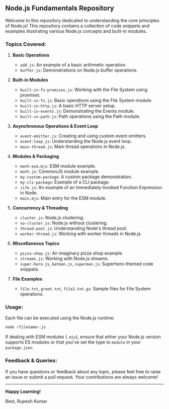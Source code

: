 ## Node.js Fundamentals Repository

Welcome to this repository dedicated to understanding the core principles of Node.js! This repository contains a collection of code snippets and examples illustrating various Node.js concepts and built-in modules.

### Topics Covered:

1. **Basic Operations**

   - `add.js`: An example of a basic arithmetic operation.
   - `buffer.js`: Demonstrations on Node.js buffer operations.

2. **Built-in Modules**

   - `built-in-fs-promises.js`: Working with the File System using promises.
   - `built-in-fs.js`: Basic operations using the File System module.
   - `built-in-http.js`: A basic HTTP server setup.
   - `built-in-events.js`: Demonstrating the Events module.
   - `built-in-path.js`: Path operations using the Path module.

3. **Asynchronous Operations & Event Loop**

   - `event-emitter.js`: Creating and using custom event emitters.
   - `event-loop.js`: Understanding the Node.js event loop.
   - `main-thread.js`: Main thread operations in Node.js.

4. **Modules & Packaging**

   - `math-esm.mjs`: ESM module example.
   - `math.js`: CommonJS module example.
   - `my-custom-package`: A custom package demonstration.
   - `my-cli-package`: Example of a CLI package.
   - `iife.js`: An example of an Immediately Invoked Function Expression in Node.
   - `main.mjs`: Main entry for the ESM module.

5. **Concurrency & Threading**

   - `cluster.js`: Node.js clustering.
   - `no-cluster.js`: Node.js without clustering.
   - `thread-pool.js`: Understanding Node's thread pool.
   - `worker-thread.js`: Working with worker threads in Node.js.

6. **Miscellaneous Topics**

   - `pizza-shop.js`: An imaginary pizza shop example.
   - `streams.js`: Working with Node.js streams.
   - `super-hero.js`, `batman.js`, `superman.js`: Superhero-themed code snippets.

7. **File Examples**
   - `file.txt`, `greet.txt`, `file2.txt.gz`: Sample files for File System operations.

### Usage:

Each file can be executed using the Node.js runtime:

```bash
node <filename>.js
```

If dealing with ESM modules (`.mjs`), ensure that either your Node.js version supports ES modules or that you've set the type to `module` in your `package.json`.

### Feedback & Queries:

If you have questions or feedback about any topic, please feel free to raise an issue or submit a pull request. Your contributions are always welcome!

---

**Happy Learning!**

Best,
Rupesh Kumar
